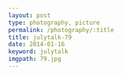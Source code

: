 ```yaml
---
layout: post
type: photography, picture
permalink: /photography/:title
title: julytalk-79
date: 2014-01-16
keyword: julytalk
imgpath: 79.jpg
---
```



